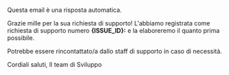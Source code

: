 Questa email è una risposta automatica.

Grazie mille per la sua richiesta di supporto! L'abbiamo registrata come richiesta di supporto numero **{ISSUE_ID}:** e la elaboreremo il quanto prima possibile. 

Potrebbe essere rincontattato/a dallo staff di supporto in caso di necessità.

Cordiali saluti,
Il team di Sviluppo
